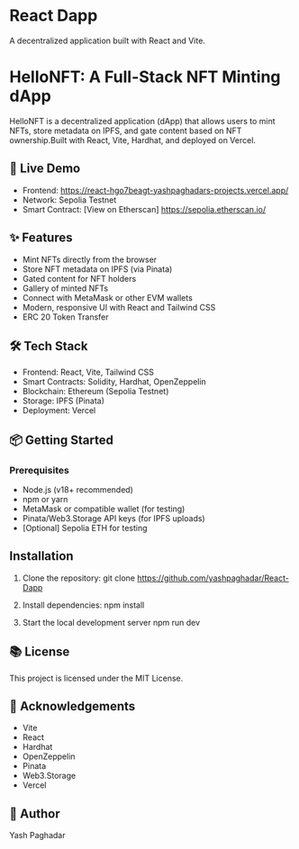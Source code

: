# React Dapp

A decentralized application built with React and Vite.

# HelloNFT: A Full-Stack NFT Minting dApp
HelloNFT is a decentralized application (dApp) that allows users to mint NFTs, store metadata on IPFS, and gate content based on NFT ownership.Built with React, Vite, Hardhat, and deployed on Vercel.

## 🚀 Live Demo
- Frontend: https://react-hgo7beagt-yashpaghadars-projects.vercel.app/ 
- Network: Sepolia Testnet
- Smart Contract: [View on Etherscan] https://sepolia.etherscan.io/

## ✨ Features
- Mint NFTs directly from the browser
- Store NFT metadata on IPFS (via Pinata)
- Gated content for NFT holders
- Gallery of minted NFTs
- Connect with MetaMask or other EVM wallets
- Modern, responsive UI with React and Tailwind CSS
- ERC 20 Token Transfer

## 🛠 Tech Stack
- Frontend: React, Vite, Tailwind CSS
- Smart Contracts: Solidity, Hardhat, OpenZeppelin
- Blockchain: Ethereum (Sepolia Testnet)
- Storage: IPFS (Pinata)
- Deployment: Vercel

## 📦 Getting Started
### Prerequisites
- Node.js (v18+ recommended)
- npm or yarn
- MetaMask or compatible wallet (for testing)
- Pinata/Web3.Storage API keys (for IPFS uploads)
- [Optional] Sepolia ETH for testing

## Installation
1. Clone the repository:
git clone https://github.com/yashpaghadar/React-Dapp
2. Install dependencies:
npm install

3. Start the local development server
npm run dev

## 📚 License
This project is licensed under the MIT License.

## 🙏 Acknowledgements
- Vite
- React
- Hardhat
- OpenZeppelin
- Pinata
- Web3.Storage
- Vercel

## 📝 Author
Yash Paghadar

